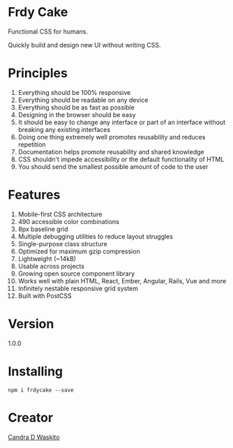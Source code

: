 # **Frdy Cake**

Functional CSS for humans.

Quickly build and design new UI without writing CSS.

# **Principles**

<ol>
<li>Everything should be 100% responsive</li>
<li>Everything should be readable on any device</li>
<li>Everything should be as fast as possible</li>
<li>Designing in the browser should be easy</li>
<li>It should be easy to change any interface or part of an interface without breaking any existing interfaces</li>
<li>Doing one thing extremely well promotes reusability and reduces repetition</li>
<li>Documentation helps promote reusability and shared knowledge</li>
<li>CSS shouldn't impede accessibility or the default functionality of HTML</li>
<li>You should send the smallest possible amount of code to the user</li>
</ol>

# **Features**

<ol>
<li>Mobile-first CSS architecture</li>
<li>490 accessible color combinations</li>
<li>8px baseline grid</li>
<li>Multiple debugging utilities to reduce layout struggles</li>
<li>Single-purpose class structure</li>
<li>Optimized for maximum gzip compression</li>
<li>Lightweight (~14kB)</li>
<li>Usable across projects</li>
<li>Growing open source component library</li>
<li>Works well with plain HTML, React, Ember, Angular, Rails, Vue and more</li>
<li>Infinitely nestable responsive grid system</li>
<li>Built with PostCSS</li>
</ol>

# **Version**

1.0.0

# **Installing**

`npm i frdycake --save`

# **Creator**

<a href="https://github.com/candrawaskito">Candra D Waskito</a>